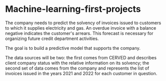 # Machine-learning-first-projects
The company needs to predict the solvency of invoices issued to customers to which it supplies electricity and gas. An overdue invoice with a balance negative indicates 
the customer's arrears. This forecast is necessary for organizing future credit department activities.

The goal is to build a predictive model that supports the company.

The data sources will be two: the first comes from CERVED and describes client company status with the relative information on its solvency; the second set of data comes 
from the company and represents the list of invoices issued in the years 2021 and 2022 for each customer in question.
